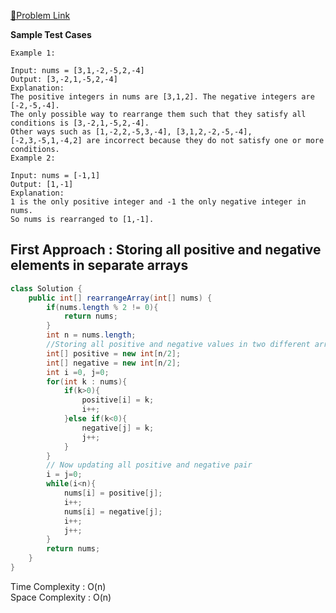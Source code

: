 [📍Problem Link](https://leetcode.com/problems/rearrange-array-elements-by-sign/description/)

**Sample Test Cases**
```
Example 1:

Input: nums = [3,1,-2,-5,2,-4]
Output: [3,-2,1,-5,2,-4]
Explanation:
The positive integers in nums are [3,1,2]. The negative integers are [-2,-5,-4].
The only possible way to rearrange them such that they satisfy all conditions is [3,-2,1,-5,2,-4].
Other ways such as [1,-2,2,-5,3,-4], [3,1,2,-2,-5,-4], [-2,3,-5,1,-4,2] are incorrect because they do not satisfy one or more conditions.  
Example 2:

Input: nums = [-1,1]
Output: [1,-1]
Explanation:
1 is the only positive integer and -1 the only negative integer in nums.
So nums is rearranged to [1,-1].
```
## First Approach : Storing all positive and negative elements in separate arrays

```java
class Solution {
    public int[] rearrangeArray(int[] nums) {
        if(nums.length % 2 != 0){
            return nums;
        }
        int n = nums.length;
        //Storing all positive and negative values in two different arrays
        int[] positive = new int[n/2];
        int[] negative = new int[n/2];
        int i =0, j=0;
        for(int k : nums){
            if(k>0){
                positive[i] = k;
                i++;
            }else if(k<0){
                negative[j] = k;
                j++;
            }
        }
        // Now updating all positive and negative pair
        i = j=0;
        while(i<n){
            nums[i] = positive[j];
            i++;
            nums[i] = negative[j];
            i++;
            j++;
        }
        return nums;
    }
}
```
Time Complexity : O(n)<br>
Space Complexity : O(n)
